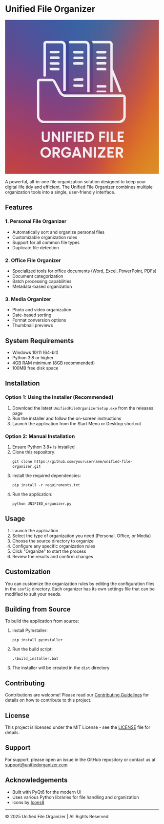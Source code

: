 # Unified File Organizer

![Application Preview](unified_app_preview.png)

A powerful, all-in-one file organization solution designed to keep your digital life tidy and efficient. The Unified File Organizer combines multiple organization tools into a single, user-friendly interface.

## Features

### 1. Personal File Organizer
- Automatically sort and organize personal files
- Customizable organization rules
- Support for all common file types
- Duplicate file detection

### 2. Office File Organizer
- Specialized tools for office documents (Word, Excel, PowerPoint, PDFs)
- Document categorization
- Batch processing capabilities
- Metadata-based organization

### 3. Media Organizer
- Photo and video organization
- Date-based sorting
- Format conversion options
- Thumbnail previews

## System Requirements

- Windows 10/11 (64-bit)
- Python 3.8 or higher
- 4GB RAM minimum (8GB recommended)
- 100MB free disk space

## Installation

### Option 1: Using the Installer (Recommended)
1. Download the latest `UnifiedFileOrganizerSetup.exe` from the releases page
2. Run the installer and follow the on-screen instructions
3. Launch the application from the Start Menu or Desktop shortcut

### Option 2: Manual Installation
1. Ensure Python 3.8+ is installed
2. Clone this repository:
   ```
   git clone https://github.com/yourusername/unified-file-organizer.git
   ```
3. Install the required dependencies:
   ```
   pip install -r requirements.txt
   ```
4. Run the application:
   ```
   python UNIFIED_organizer.py
   ```

## Usage

1. Launch the application
2. Select the type of organization you need (Personal, Office, or Media)
3. Choose the source directory to organize
4. Configure any specific organization rules
5. Click "Organize" to start the process
6. Review the results and confirm changes

## Customization

You can customize the organization rules by editing the configuration files in the `config` directory. Each organizer has its own settings file that can be modified to suit your needs.

## Building from Source

To build the application from source:

1. Install PyInstaller:
   ```
   pip install pyinstaller
   ```
2. Run the build script:
   ```
   .\build_installer.bat
   ```
3. The installer will be created in the `dist` directory

## Contributing

Contributions are welcome! Please read our [Contributing Guidelines](CONTRIBUTING.md) for details on how to contribute to this project.

## License

This project is licensed under the MIT License - see the [LICENSE](LICENSE) file for details.

## Support

For support, please open an issue in the GitHub repository or contact us at support@unifiedorganizer.com

## Acknowledgements

- Built with PyQt6 for the modern UI
- Uses various Python libraries for file handling and organization
- Icons by [Icons8](https://icons8.com)

---

© 2025 Unified File Organizer | All Rights Reserved

